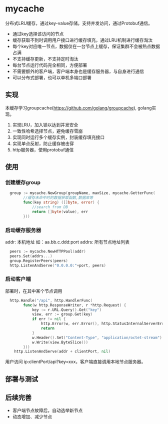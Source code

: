 # mycache
分布式LRU缓存，通过key-value存储。支持并发访问，通过Protobuf通信。  
+ 通过key选择该访问的节点
+ 缓存获取不到时调用用户接口进行缓存填充，通过LRU机制进行缓存淘汰
+ 每个key对应唯一节点，数据仅在一台节点上缓存，保证集群不会被热点数据占满
+ 不支持缓存更新，不支持定时淘汰
+ 每台节点运行代码完全相同，方便部署
+ 不需要额外的客户端，客户端本身也是缓存服务器，与自身进行通信
+ 可以分布式部署，也可以单机多端口部署

## 实现  
本缓存学习groupcache(https://github.com/golang/groupcache), golang实现。  
1. 实现LRU，加入锁以达到并发安全
3. 一致性哈希选择节点，避免缓存雪崩
4. 实现同时运行多个缓存实例，封装缓存填充接口
5. 实现单点反射，防止缓存被击穿
6. http服务器，使用protobuf通信
## 使用  
### 创建缓存group
```go
  group := mycache.NewGroup(groupName, maxSize, mycache.GetterFunc(
		//缓存未命中时的数据获取函数,数据库等
		func(key string) ([]byte, error) {
        	//search from DB
			return []byte(value), err
		}))
```
### 启动缓存服务器
addr:  本机地址 如：aa.bb.c.ddd:port
addrs: 所有节点地址列表
```go
  peers := mycache.NewHTTPPool(addr)
  peers.Set(addrs...)
  group.RegisterPeers(peers)
  http.ListenAndServe("0.0.0.0:"+port, peers)  
```
### 启动客户端
部署时，在其中某个节点调用
```go
  http.Handle("/api", http.HandlerFunc(
		func(w http.ResponseWriter, r *http.Request) {
			key := r.URL.Query().Get("key")
			view, err := group.Get(key)
			if err != nil {
				http.Error(w, err.Error(), http.StatusInternalServerError)
				return
			}
			w.Header().Set("Content-Type", "application/octet-stream")
			w.Write(view.ByteSlice())
		}))    
    http.ListenAndServe(addr + clientPort, nil)
```
用户访问 ip:clientPort/api?key=xxx，客户端直接调用本地节点服务器。

## 部署与测试

## 后续完善  
+ 客户端节点故障后，自动选举新节点
+ 动态增加、减少节点

